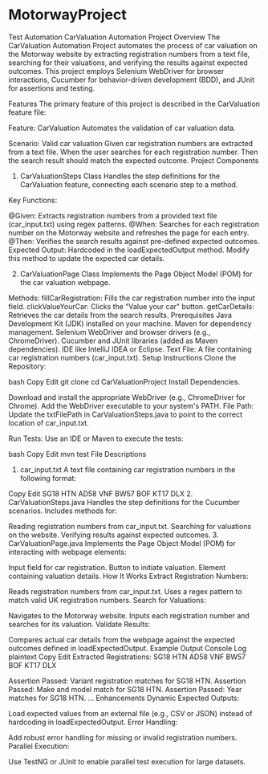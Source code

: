 # MotorwayProject
Test Automation
CarValuation Automation Project
Overview
The CarValuation Automation Project automates the process of car valuation on the Motorway website by extracting registration numbers from a text file, searching for their valuations, and verifying the results against expected outcomes. This project employs Selenium WebDriver for browser interactions, Cucumber for behavior-driven development (BDD), and JUnit for assertions and testing.

Features
The primary feature of this project is described in the CarValuation feature file:

Feature: CarValuation
Automates the validation of car valuation data.

Scenario: Valid car valuation
Given car registration numbers are extracted from a text file.
When the user searches for each registration number.
Then the search result should match the expected outcome.
Project Components
1. CarValuationSteps Class
Handles the step definitions for the CarValuation feature, connecting each scenario step to a method.

Key Functions:

@Given: Extracts registration numbers from a provided text file (car_input.txt) using regex patterns.
@When: Searches for each registration number on the Motorway website and refreshes the page for each entry.
@Then: Verifies the search results against pre-defined expected outcomes.
Expected Output: Hardcoded in the loadExpectedOutput method. Modify this method to update the expected car details.

2. CarValuationPage Class
Implements the Page Object Model (POM) for the car valuation webpage.

Methods:
fillCarRegistration: Fills the car registration number into the input field.
clickValueYourCar: Clicks the "Value your car" button.
getCarDetails: Retrieves the car details from the search results.
Prerequisites
Java Development Kit (JDK) installed on your machine.
Maven for dependency management.
Selenium WebDriver and browser drivers (e.g., ChromeDriver).
Cucumber and JUnit libraries (added as Maven dependencies).
IDE like IntelliJ IDEA or Eclipse.
Text File: A file containing car registration numbers (car_input.txt).
Setup Instructions
Clone the Repository:

bash
Copy
Edit
git clone <repository-url>
cd CarValuationProject
Install Dependencies.

Download and install the appropriate WebDriver (e.g., ChromeDriver for Chrome).
Add the WebDriver executable to your system's PATH.
File Path: Update the txtFilePath in CarValuationSteps.java to point to the correct location of car_input.txt.

Run Tests: Use an IDE or Maven to execute the tests:

bash
Copy
Edit
mvn test
File Descriptions
1. car_input.txt
A text file containing car registration numbers in the following format:

Copy
Edit
SG18 HTN
AD58 VNF
BW57 BOF
KT17 DLX
2. CarValuationSteps.java
Handles the step definitions for the Cucumber scenarios. Includes methods for:

Reading registration numbers from car_input.txt.
Searching for valuations on the website.
Verifying results against expected outcomes.
3. CarValuationPage.java
Implements the Page Object Model (POM) for interacting with webpage elements:

Input field for car registration.
Button to initiate valuation.
Element containing valuation details.
How It Works
Extract Registration Numbers:

Reads registration numbers from car_input.txt.
Uses a regex pattern to match valid UK registration numbers.
Search for Valuations:

Navigates to the Motorway website.
Inputs each registration number and searches for its valuation.
Validate Results:

Compares actual car details from the webpage against the expected outcomes defined in loadExpectedOutput.
Example Output
Console Log
plaintext
Copy
Edit
Extracted Registrations:
SG18 HTN
AD58 VNF
BW57 BOF
KT17 DLX

Assertion Passed: Variant registration matches for SG18 HTN.
Assertion Passed: Make and model match for SG18 HTN.
Assertion Passed: Year matches for SG18 HTN.
...
Enhancements
Dynamic Expected Outputs:

Load expected values from an external file (e.g., CSV or JSON) instead of hardcoding in loadExpectedOutput.
Error Handling:

Add robust error handling for missing or invalid registration numbers.
Parallel Execution:

Use TestNG or JUnit to enable parallel test execution for large datasets.
